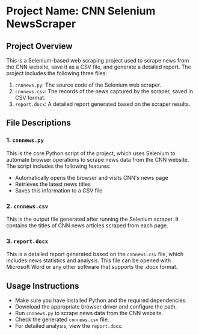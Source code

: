 # Project Name: CNN Selenium NewsScraper

## Project Overview
This is a Selenium-based web scraping project used to scrape news from the CNN website, save it as a CSV file, and generate a detailed report. The project includes the following three files:

1. `cnnnews.py`: The source code of the Selenium web scraper.
2. `cnnnews.csv`: The records of the news captured by the scraper, saved in CSV format.
3. `report.docx`: A detailed report generated based on the scraper results.

## File Descriptions

### 1. `cnnnews.py`
This is the core Python script of the project, which uses Selenium to automate browser operations to scrape news data from the CNN website. The script includes the following features:
- Automatically opens the browser and visits CNN's news page
- Retrieves the latest news titles
- Saves this information to a CSV file

### 2. `cnnnews.csv`
This is the output file generated after running the Selenium scraper. It contains the titles of CNN news articles scraped from each page.

### 3. `report.docx`
This is a detailed report generated based on the `cnnnews.csv` file, which includes news statistics and analysis. This file can be opened with Microsoft Word or any other software that supports the .docx format.

## Usage Instructions
- Make sure you have installed Python and the required dependencies.
- Download the appropriate browser driver and configure the path.
- Run `cnnnews.py` to scrape news data from the CNN website.
- Check the generated `cnnnews.csv` file.
- For detailed analysis, view the `report.docx`.